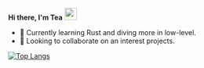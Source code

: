 **Hi there, I'm Tea** <img height="25" src="https://rustacean.net/assets/rustacean-flat-gesture.svg">

- 🔭 Currently learning Rust and diving more in low-level.
- 🧩 Looking to collaborate on an interest projects.

[![Top Langs](https://github-readme-stats.vercel.app/api/top-langs/?username=teabyte&theme=react&layout=compact)](https://github.com/anuraghazra/github-readme-stats)

